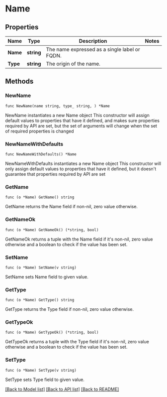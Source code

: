# Name

## Properties

Name | Type | Description | Notes
------------ | ------------- | ------------- | -------------
**Name** | **string** | The name expressed as a single label or FQDN. | 
**Type** | **string** | The origin of the name. | 

## Methods

### NewName

`func NewName(name string, type_ string, ) *Name`

NewName instantiates a new Name object
This constructor will assign default values to properties that have it defined,
and makes sure properties required by API are set, but the set of arguments
will change when the set of required properties is changed

### NewNameWithDefaults

`func NewNameWithDefaults() *Name`

NewNameWithDefaults instantiates a new Name object
This constructor will only assign default values to properties that have it defined,
but it doesn't guarantee that properties required by API are set

### GetName

`func (o *Name) GetName() string`

GetName returns the Name field if non-nil, zero value otherwise.

### GetNameOk

`func (o *Name) GetNameOk() (*string, bool)`

GetNameOk returns a tuple with the Name field if it's non-nil, zero value otherwise
and a boolean to check if the value has been set.

### SetName

`func (o *Name) SetName(v string)`

SetName sets Name field to given value.


### GetType

`func (o *Name) GetType() string`

GetType returns the Type field if non-nil, zero value otherwise.

### GetTypeOk

`func (o *Name) GetTypeOk() (*string, bool)`

GetTypeOk returns a tuple with the Type field if it's non-nil, zero value otherwise
and a boolean to check if the value has been set.

### SetType

`func (o *Name) SetType(v string)`

SetType sets Type field to given value.



[[Back to Model list]](../README.md#documentation-for-models) [[Back to API list]](../README.md#documentation-for-api-endpoints) [[Back to README]](../README.md)


